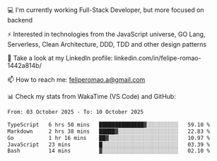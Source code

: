 💻 I'm currently working Full-Stack Developer, but more focused on backend

⚡ Interested in technologies from the JavaScript universe, GO Lang, Serverless, Clean Architecture, DDD, TDD and other design patterns

👥 Take a look at my LinkedIn profile: linkedin.com/in/felipe-romao-1442a814b/

📫 How to reach me: feliperomao.a@gmail.com

📊 Check my stats from WakaTime (VS Code) and GitHub:

<!--START_SECTION:waka-->

```txt
From: 03 October 2025 - To: 10 October 2025

TypeScript   6 hrs 50 mins   ██████████████▓░░░░░░░░░░   59.10 %
Markdown     2 hrs 38 mins   █████▓░░░░░░░░░░░░░░░░░░░   22.83 %
Go           1 hr 16 mins    ██▓░░░░░░░░░░░░░░░░░░░░░░   10.97 %
JavaScript   23 mins         █░░░░░░░░░░░░░░░░░░░░░░░░   03.39 %
Bash         14 mins         ▓░░░░░░░░░░░░░░░░░░░░░░░░   02.10 %
```

<!--END_SECTION:waka-->
